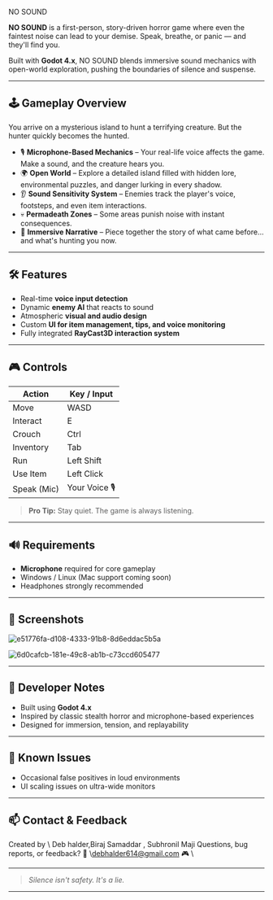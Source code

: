   NO SOUND

**NO SOUND** is a first-person, story-driven horror game where even the faintest noise can lead to your demise. Speak, breathe, or panic — and they'll find you.

Built with **Godot 4.x**, NO SOUND blends immersive sound mechanics with open-world exploration, pushing the boundaries of silence and suspense.

---

## 🕹️ Gameplay Overview

You arrive on a mysterious island to hunt a terrifying creature. But the hunter quickly becomes the hunted.

* 🎙️ **Microphone-Based Mechanics** – Your real-life voice affects the game. Make a sound, and the creature hears you.
* 🌍 **Open World** – Explore a detailed island filled with hidden lore, environmental puzzles, and danger lurking in every shadow.
* 👂 **Sound Sensitivity System** – Enemies track the player's voice, footsteps, and even item interactions.
* 💀 **Permadeath Zones** – Some areas punish noise with instant consequences.
* 🧩 **Immersive Narrative** – Piece together the story of what came before… and what's hunting you now.

---

## 🛠️ Features

* Real-time **voice input detection**
* Dynamic **enemy AI** that reacts to sound
* Atmospheric **visual and audio design**
* Custom **UI for item management, tips, and voice monitoring**
* Fully integrated **RayCast3D interaction system**

---

## 🎮 Controls

| Action      | Key / Input    |
| ----------- | -------------- |
| Move        | WASD           |
| Interact    | E              |
| Crouch      | Ctrl           |
| Inventory   | Tab            |
| Run         | Left Shift     |
| Use Item    | Left Click     |
| Speak (Mic) | Your Voice 🎙️  |

> **Pro Tip:** Stay quiet. The game is always listening.

---

## 🔊 Requirements

* **Microphone** required for core gameplay
* Windows / Linux (Mac support coming soon)
* Headphones strongly recommended

---

## 📸 Screenshots

![e51776fa-d108-4333-91b8-8d6eddac5b5a](https://github.com/user-attachments/assets/65db7cce-5a67-4c65-8c37-2bd8ca76d63a)

![6d0cafcb-181e-49c8-ab1b-c73ccd605477](https://github.com/user-attachments/assets/47991551-ce4b-4851-9630-77cc5f0d47f0)

---

## 🧠 Developer Notes

* Built using **Godot 4.x**
* Inspired by classic stealth horror and microphone-based experiences
* Designed for immersion, tension, and replayability

---

## 🚧 Known Issues

* Occasional false positives in loud environments
* UI scaling issues on ultra-wide monitors

---

## 📫 Contact & Feedback

Created by \ Deb halder,Biraj Samaddar , Subhronil Maji
Questions, bug reports, or feedback?
📧 \debhalder614@gmail.com
🎮 \

---

> *Silence isn't safety. It's a lie.*

---

